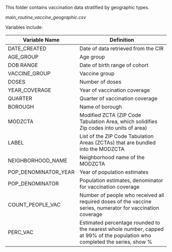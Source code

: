 This folder contains vaccination data stratified by geographic types. 

*main_routine_vaccine_geographic.csv*

Variables include: 

|Variable Name |Definition|
|---|---|
DATE_CREATED | Date of data retrieved from the CIR 
AGE_GROUP | Age group 
DOB RANGE | Date of birth range of cohort 
VACCINE_GROUP | Vaccine group 
DOSES | Number of doses 
YEAR_COVERAGE | Year of vaccination coverage  
QUARTER | Quarter of vaccination coverage 
BOROUGH | Name of borough 
MODZCTA | Modified ZCTA (ZIP Code Tabulation Area, which solidifies Zip codes into units of area) 
LABEL | List of the ZIP Code Tabulation Areas (ZCTAs) that are bundled into the MODZCTA 
NEIGHBORHOOD_NAME | Neighborhood name of the MODZCTA 
POP_DENOMINATOR_YEAR | Year of population estimates 
POP_DENOMINATOR | Population estimates, denominator for vaccination coverage 
COUNT_PEOPLE_VAC | Number of people who received all required doses of the vaccine series, numerator for vaccination coverage 
PERC_VAC | Estimated percentage rounded to the nearest whole number, capped at 99% of the population who completed the series, show %  
